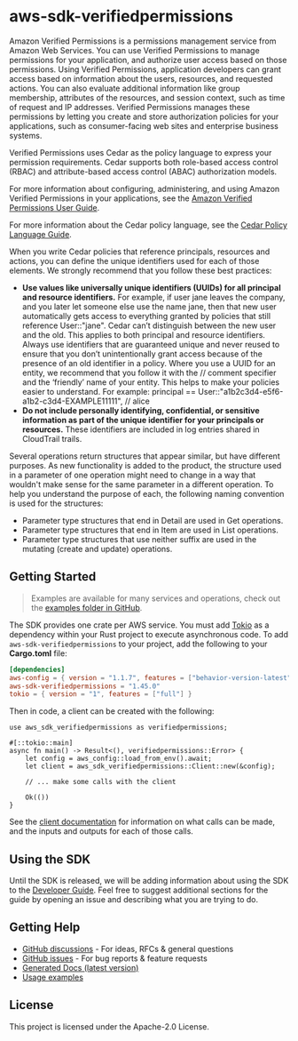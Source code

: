 # aws-sdk-verifiedpermissions

Amazon Verified Permissions is a permissions management service from Amazon Web Services. You can use Verified Permissions to manage permissions for your application, and authorize user access based on those permissions. Using Verified Permissions, application developers can grant access based on information about the users, resources, and requested actions. You can also evaluate additional information like group membership, attributes of the resources, and session context, such as time of request and IP addresses. Verified Permissions manages these permissions by letting you create and store authorization policies for your applications, such as consumer-facing web sites and enterprise business systems.

Verified Permissions uses Cedar as the policy language to express your permission requirements. Cedar supports both role-based access control (RBAC) and attribute-based access control (ABAC) authorization models.

For more information about configuring, administering, and using Amazon Verified Permissions in your applications, see the [Amazon Verified Permissions User Guide](https://docs.aws.amazon.com/verifiedpermissions/latest/userguide/).

For more information about the Cedar policy language, see the [Cedar Policy Language Guide](https://docs.cedarpolicy.com/).

When you write Cedar policies that reference principals, resources and actions, you can define the unique identifiers used for each of those elements. We strongly recommend that you follow these best practices:
   - __Use values like universally unique identifiers (UUIDs) for all principal and resource identifiers.__ For example, if user jane leaves the company, and you later let someone else use the name jane, then that new user automatically gets access to everything granted by policies that still reference User::"jane". Cedar can’t distinguish between the new user and the old. This applies to both principal and resource identifiers. Always use identifiers that are guaranteed unique and never reused to ensure that you don’t unintentionally grant access because of the presence of an old identifier in a policy. Where you use a UUID for an entity, we recommend that you follow it with the // comment specifier and the ‘friendly’ name of your entity. This helps to make your policies easier to understand. For example: principal == User::"a1b2c3d4-e5f6-a1b2-c3d4-EXAMPLE11111", // alice
  - __Do not include personally identifying, confidential, or sensitive information as part of the unique identifier for your principals or resources.__ These identifiers are included in log entries shared in CloudTrail trails.

Several operations return structures that appear similar, but have different purposes. As new functionality is added to the product, the structure used in a parameter of one operation might need to change in a way that wouldn't make sense for the same parameter in a different operation. To help you understand the purpose of each, the following naming convention is used for the structures:
  - Parameter type structures that end in Detail are used in Get operations.
  - Parameter type structures that end in Item are used in List operations.
  - Parameter type structures that use neither suffix are used in the mutating (create and update) operations.

## Getting Started

> Examples are available for many services and operations, check out the
> [examples folder in GitHub](https://github.com/awslabs/aws-sdk-rust/tree/main/examples).

The SDK provides one crate per AWS service. You must add [Tokio](https://crates.io/crates/tokio)
as a dependency within your Rust project to execute asynchronous code. To add `aws-sdk-verifiedpermissions` to
your project, add the following to your **Cargo.toml** file:

```toml
[dependencies]
aws-config = { version = "1.1.7", features = ["behavior-version-latest"] }
aws-sdk-verifiedpermissions = "1.45.0"
tokio = { version = "1", features = ["full"] }
```

Then in code, a client can be created with the following:

```rust,no_run
use aws_sdk_verifiedpermissions as verifiedpermissions;

#[::tokio::main]
async fn main() -> Result<(), verifiedpermissions::Error> {
    let config = aws_config::load_from_env().await;
    let client = aws_sdk_verifiedpermissions::Client::new(&config);

    // ... make some calls with the client

    Ok(())
}
```

See the [client documentation](https://docs.rs/aws-sdk-verifiedpermissions/latest/aws_sdk_verifiedpermissions/client/struct.Client.html)
for information on what calls can be made, and the inputs and outputs for each of those calls.

## Using the SDK

Until the SDK is released, we will be adding information about using the SDK to the
[Developer Guide](https://docs.aws.amazon.com/sdk-for-rust/latest/dg/welcome.html). Feel free to suggest
additional sections for the guide by opening an issue and describing what you are trying to do.

## Getting Help

* [GitHub discussions](https://github.com/awslabs/aws-sdk-rust/discussions) - For ideas, RFCs & general questions
* [GitHub issues](https://github.com/awslabs/aws-sdk-rust/issues/new/choose) - For bug reports & feature requests
* [Generated Docs (latest version)](https://awslabs.github.io/aws-sdk-rust/)
* [Usage examples](https://github.com/awslabs/aws-sdk-rust/tree/main/examples)

## License

This project is licensed under the Apache-2.0 License.

